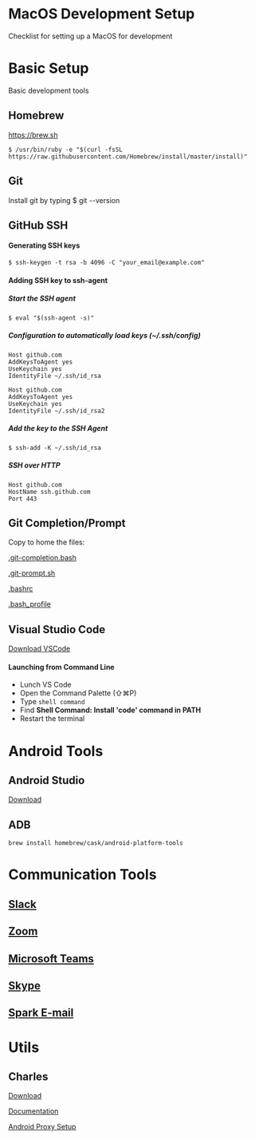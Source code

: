 # MacOS Development Setup

Checklist for setting up a MacOS for development

# Basic Setup

Basic development tools

## Homebrew

https://brew.sh

    $ /usr/bin/ruby -e "$(curl -fsSL https://raw.githubusercontent.com/Homebrew/install/master/install)"

## Git

Install git by typing
    $ git --version

## GitHub SSH

#### Generating SSH keys
    $ ssh-keygen -t rsa -b 4096 -C "your_email@example.com"
#### Adding SSH key to ssh-agent
##### Start the SSH agent
    $ eval "$(ssh-agent -s)"
##### Configuration to automatically load keys (~/.ssh/config)
    Host github.com
    AddKeysToAgent yes
    UseKeychain yes
    IdentityFile ~/.ssh/id_rsa
    
    Host github.com
    AddKeysToAgent yes
    UseKeychain yes
    IdentityFile ~/.ssh/id_rsa2

##### Add the key to the SSH Agent
    $ ssh-add -K ~/.ssh/id_rsa
##### SSH over HTTP

    Host github.com
    HostName ssh.github.com
    Port 443

## Git Completion/Prompt

Copy to home the files: 

[.git-completion.bash](https://github.com/Carlos-Ot/mac-setup/blob/master/.git-completion.bash ".git-completion.bash")

[.git-prompt.sh](https://github.com/Carlos-Ot/mac-setup/blob/master/.git-prompt.sh ".git-prompt.sh")

[.bashrc](https://github.com/Carlos-Ot/mac-setup/blob/master/.bashrc ".bashrc")

[.bash_profile](https://github.com/Carlos-Ot/mac-setup/blob/master/.bash_profile ".bash_profile")
    

## Visual Studio Code

[Download VSCode](https://go.microsoft.com/fwlink/?LinkID=534106)

#### Launching from Command Line

 - Lunch VS Code
 - Open the Command Palette (⇧⌘P)
 - Type `shell command`
 - Find **Shell Command: Install 'code' command in PATH** 
 - Restart the terminal

# Android Tools

## Android Studio
[Download](https://developer.android.com/studio/?gclid=CjwKCAjw1dzkBRBWEiwAROVDLCT1k5iv-afp6m9uxP8aL4WZID3yjaMSTf-uRzZYy4zzoqcTV646HBoCwzQQAvD_BwE)

## ADB

    brew install homebrew/cask/android-platform-tools
# Communication Tools
## [Slack](https://itunes.apple.com/app/slack/id803453959?ls=1&mt=12)
## [Zoom](https://zoom.us/client/latest/Zoom.pkg)
## [Microsoft Teams](https://go.microsoft.com/fwlink/p/?linkid=869428)
## [Skype](https://go.skype.com/mac.download)
## [Spark E-mail](https://sparkmailapp.com/pt/download)

# Utils

## Charles
[Download](https://www.charlesproxy.com/download/#)

[Documentation](https://www.charlesproxy.com/documentation/)

[Android Proxy Setup](https://community.tealiumiq.com/t5/Tealium-for-Android/Setting-up-Charles-to-Proxy-your-Android-Device/ta-p/5121)
